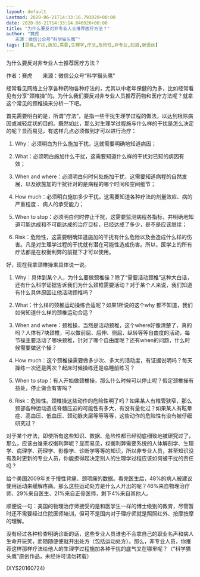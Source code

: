 ```yaml
---
layout: default
Lastmod: 2020-06-21T14:33:16.793020+00:00
date: 2020-06-21T14:33:14.846926+00:00
title: "为什么要反对非专业人士推荐医疗方法？"
author: "赛虎
　　来源：微信公众号“科学猫头鹰”"
tags: [颈椎,干扰,施加,需要,生理学,疗法,危险性,非专业,知道,新语丝]
---
```


为什么要反对非专业人士推荐医疗方法？

作者：赛虎　　来源：微信公众号“科学猫头鹰”

经常看见网络上分享各种药物各种疗法的，尤其以中老年保健的为多，比如经常看见有分享“颈椎操”的。为什么我们要反对非专业人员推荐药物和医疗方法呢？就拿这个常见的颈椎操来分析一下吧。

首先需要明白的是，所谓”疗法”，是指一些干扰生理学过程的做法，以达到根除病因或减轻症状的目的。既然如此，那么对生理学过程施与什么样的干扰是怎么决定的呢？显而易见，有这样几点必须做到才可以进行治疗：

1.  Why：必须明白为什么施加干扰，这就需要明确地知道病因；

2.   What：必须明白施加什么干扰，这需要知道什么样的干扰对已知的病因有效；

3.   When and where：必须明白何时何处施加干扰，这需要知道病程的自然发展，以及欲施加的干扰针对的是病程的哪个时间和空间细节；

4.   How much：必须明白施加多少干扰，这需要知道各种疗法的剂量效应、病的严重程度 、病人的承受能力；

5.   When to stop：必须明白何时停止干扰，这需要监测病程各指标，并明确地知道可能达成和不可能达成的治疗目标，已经达成了多少，是不是应该继续；

6.   Risk：危险性，这需要明确知道施加的干扰有什么危险以及会造成什么样的伤害。凡是对生理学过程的干扰就有潜在可能性造成伤害。所以，医学上的所有疗法都是在权衡利弊的前提下才可以使用。

好，现在我拿颈椎操来具体说一说。

1.  Why：具体到某个人，为什么要做颈椎操？除了“需要活动颈椎”这种大白话，还有什么科学证据告诉我们为什么颈椎需要活动？对于某个人来说，我们知道有什么具体原因让他活动颈椎吗？

2.  What：什么样的颈椎运动操练合适呢？如果1所说的这个why 都不知道，我们如何知道什么样的颈椎运动合适？

3.  When and where：颈椎操，当然是活动颈椎，这个where好像清楚了，真的吗？人体有7块颈椎，可以做前屈、后伸、侧屈、纵转等等自由度的活动，每节操主要活动了哪块颈椎，针对了哪个自由度呢？还有when的问题，什么时候需要做这个操？

4.  How much：这个颈椎操需要做多少次、多大的活动度，有证据说明吗？每天操练一次还是两次？起床时候操练还是临睡前练习？

5.  When to stop：有人开始做颈椎操，那么什么时候可以停止呢？假定颈椎操有益处，停止做会有害吗？

6.  Risk：危险性。颈椎操这些动作的危险性明了吗？如果某人有椎管狭窄，那么颈部各种运动造成脊髓压迫的可能性有多大，有没有量化过？如果某人有眩晕症、高血压、低血压、颈动脉夹层等等等等，这些动作的危险性有没有被仔细研究过？

对于某个疗法，即使所有这些知识、数据、危险性都已经彻底细致地被研究过了，那么，应该由谁来权衡利弊呢？显而易见，权衡利弊需要系统的人体解剖学、生理学、病理学、药理学、影像学、诊断学等等的知识，所以非专业人员，甚至知识没有及时更新的专业人员，你能担得起决定别人的生理学过程应该如何被干扰的责任吗？

给个美国2009年关于慢性背痛、颈项痛的数据。看完医生后，48%的病人被建议使用运动来缓解疼痛。那么这些运动处方是什么人开出的呢？46%来自物理治疗师、29%来自医生、21%来自正骨医师，剩下4%来自其他人。

顺便说一句：美国的物理治疗师接受的是和医学生一样的博士级别的教育，尽管暂时还不需要经过住院医师培训，但可不是国内对于理疗师就是照照红外、按摩按摩的理解。

没有经过各种检查明确诊断的话，这些专业人员谁也不会拿自己的职业名声和病人生命开玩笑，而随随便便就开出处方（包括运动处方）。那么，非专业人员，你推荐这样那样疗法给他人的生理学过程施加各种干扰的底气又在哪里呢？（“科学猫头鹰”原创作品，未经许可请勿转载）

(XYS20160724)

